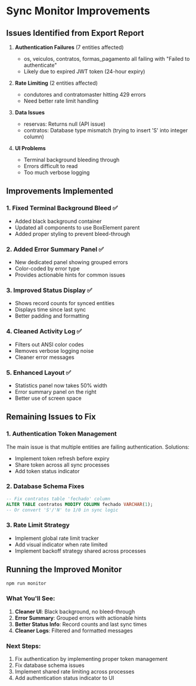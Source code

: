 # Sync Monitor Improvements

## Issues Identified from Export Report

1. **Authentication Failures** (7 entities affected)
   - os, veiculos, contratos, formas_pagamento all failing with "Failed to authenticate"
   - Likely due to expired JWT token (24-hour expiry)

2. **Rate Limiting** (2 entities affected)
   - condutores and contratomaster hitting 429 errors
   - Need better rate limit handling

3. **Data Issues**
   - reservas: Returns null (API issue)
   - contratos: Database type mismatch (trying to insert 'S' into integer column)

4. **UI Problems**
   - Terminal background bleeding through
   - Errors difficult to read
   - Too much verbose logging

## Improvements Implemented

### 1. Fixed Terminal Background Bleed ✅
- Added black background container
- Updated all components to use BoxElement parent
- Added proper styling to prevent bleed-through

### 2. Added Error Summary Panel ✅
- New dedicated panel showing grouped errors
- Color-coded by error type
- Provides actionable hints for common issues

### 3. Improved Status Display ✅
- Shows record counts for synced entities
- Displays time since last sync
- Better padding and formatting

### 4. Cleaned Activity Log ✅
- Filters out ANSI color codes
- Removes verbose logging noise
- Cleaner error messages

### 5. Enhanced Layout ✅
- Statistics panel now takes 50% width
- Error summary panel on the right
- Better use of screen space

## Remaining Issues to Fix

### 1. Authentication Token Management
The main issue is that multiple entities are failing authentication. Solutions:
- Implement token refresh before expiry
- Share token across all sync processes
- Add token status indicator

### 2. Database Schema Fixes
```sql
-- Fix contratos table 'fechado' column
ALTER TABLE contratos MODIFY COLUMN fechado VARCHAR(1);
-- Or convert 'S'/'N' to 1/0 in sync logic
```

### 3. Rate Limit Strategy
- Implement global rate limit tracker
- Add visual indicator when rate limited
- Implement backoff strategy shared across processes

## Running the Improved Monitor

```bash
npm run monitor
```

### What You'll See:
1. **Cleaner UI**: Black background, no bleed-through
2. **Error Summary**: Grouped errors with actionable hints
3. **Better Status Info**: Record counts and last sync times
4. **Cleaner Logs**: Filtered and formatted messages

### Next Steps:
1. Fix authentication by implementing proper token management
2. Fix database schema issues
3. Implement shared rate limiting across processes
4. Add authentication status indicator to UI